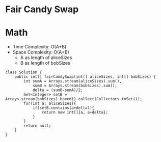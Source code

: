 # Fair Candy Swap

# Math

- Time Complexity: O(A+B)
- Space Complexity: O(A+B)
  - A as length of aliceSizes
  - B as length of bobSizes

```
class Solution {
    public int[] fairCandySwap(int[] aliceSizes, int[] bobSizes) {
        int sumA = Arrays.stream(aliceSizes).sum(),
            sumB = Arrays.stream(bobSizes).sum(),
            delta = (sumB-sumA)/2;
        Set<Integer> setB = Arrays.stream(bobSizes).boxed().collect(Collectors.toSet());
        for(int a: aliceSizes){
            if(setB.contains(a+delta)){
                return new int[]{a, a+delta};
            }
        }
        return null;
    }
}
```
